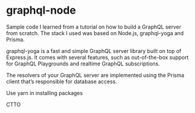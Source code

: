# graphql-node
Sample code I learned from a tutorial on how to build a GraphQL server from scratch. The stack I used was based on Node.js, graphql-yoga and Prisma.

graphql-yoga is a fast and simple GraphQL server library built on top of Express.js. It comes with several features, such as out-of-the-box support for GraphQL Playgrounds and realtime GraphQL subscriptions.

The resolvers of your GraphQL server are implemented using the Prisma client that’s responsible for database access.

Use yarn in installing packages

CTTO
